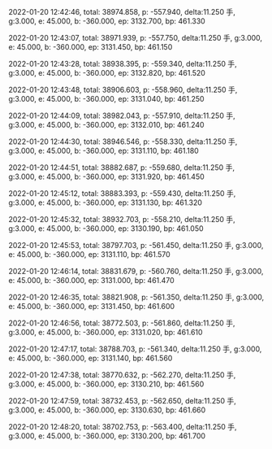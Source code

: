 2022-01-20 12:42:46, total: 38974.858, p: -557.940, delta:11.250 手, g:3.000, e: 45.000, b: -360.000, ep: 3132.700, bp: 461.330

2022-01-20 12:43:07, total: 38971.939, p: -557.750, delta:11.250 手, g:3.000, e: 45.000, b: -360.000, ep: 3131.450, bp: 461.150

2022-01-20 12:43:28, total: 38938.395, p: -559.340, delta:11.250 手, g:3.000, e: 45.000, b: -360.000, ep: 3132.820, bp: 461.520

2022-01-20 12:43:48, total: 38906.603, p: -558.960, delta:11.250 手, g:3.000, e: 45.000, b: -360.000, ep: 3131.040, bp: 461.250

2022-01-20 12:44:09, total: 38982.043, p: -557.910, delta:11.250 手, g:3.000, e: 45.000, b: -360.000, ep: 3132.010, bp: 461.240

2022-01-20 12:44:30, total: 38946.546, p: -558.330, delta:11.250 手, g:3.000, e: 45.000, b: -360.000, ep: 3131.110, bp: 461.180

2022-01-20 12:44:51, total: 38882.687, p: -559.680, delta:11.250 手, g:3.000, e: 45.000, b: -360.000, ep: 3131.920, bp: 461.450

2022-01-20 12:45:12, total: 38883.393, p: -559.430, delta:11.250 手, g:3.000, e: 45.000, b: -360.000, ep: 3131.130, bp: 461.320

2022-01-20 12:45:32, total: 38932.703, p: -558.210, delta:11.250 手, g:3.000, e: 45.000, b: -360.000, ep: 3130.190, bp: 461.050

2022-01-20 12:45:53, total: 38797.703, p: -561.450, delta:11.250 手, g:3.000, e: 45.000, b: -360.000, ep: 3131.110, bp: 461.570

2022-01-20 12:46:14, total: 38831.679, p: -560.760, delta:11.250 手, g:3.000, e: 45.000, b: -360.000, ep: 3131.000, bp: 461.470

2022-01-20 12:46:35, total: 38821.908, p: -561.350, delta:11.250 手, g:3.000, e: 45.000, b: -360.000, ep: 3131.450, bp: 461.600

2022-01-20 12:46:56, total: 38772.503, p: -561.860, delta:11.250 手, g:3.000, e: 45.000, b: -360.000, ep: 3131.020, bp: 461.610

2022-01-20 12:47:17, total: 38788.703, p: -561.340, delta:11.250 手, g:3.000, e: 45.000, b: -360.000, ep: 3131.140, bp: 461.560

2022-01-20 12:47:38, total: 38770.632, p: -562.270, delta:11.250 手, g:3.000, e: 45.000, b: -360.000, ep: 3130.210, bp: 461.560

2022-01-20 12:47:59, total: 38732.453, p: -562.650, delta:11.250 手, g:3.000, e: 45.000, b: -360.000, ep: 3130.630, bp: 461.660

2022-01-20 12:48:20, total: 38702.753, p: -563.400, delta:11.250 手, g:3.000, e: 45.000, b: -360.000, ep: 3130.200, bp: 461.700